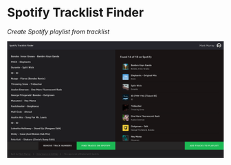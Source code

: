 # Spotify Tracklist Finder

*Create Spotify playlist from tracklist*

![img](https://github.com/markmur/spotify-finder/blob/master/spotify-tracklist-finder.png)
